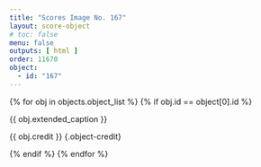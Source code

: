 ```yaml
---
title: "Scores Image No. 167"
layout: score-object
# toc: false
menu: false
outputs: [ html ]
order: 11670
object:
  - id: "167"
---
```


{% for obj in objects.object_list %}
{% if obj.id == object[0].id %}

{{ obj.extended_caption }}

{{ obj.credit }} {.object-credit}

{% endif %}
{% endfor %}
